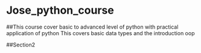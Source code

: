 # Jose_python_course

##This course cover basic to advanced level of python with practical application of python
This covers basic data types and the introduction oop

##Section2
